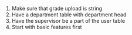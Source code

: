 1. Make sure that grade upload is string
2. Have a department table with department head
3. Have the supervisor be a part of the user table
4. Start with basic features first